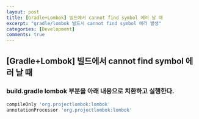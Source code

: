 ```yaml
---
layout: post
title: [Gradle+Lombok] 빌드에서 cannot find symbol 에러 날 때
excerpt: "gradle/lombok 빌드시 cannot find symbol 에러 발생"
categories: [Development]
comments: true
---
```


## [Gradle+Lombok] 빌드에서 cannot find symbol 에러 날 때

### build.gradle lombok 부분을 아래 내용으로 치환하고 실행한다.  

```bash
compileOnly 'org.projectlombok:lombok'
annotationProcessor 'org.projectlombok:lombok'
```